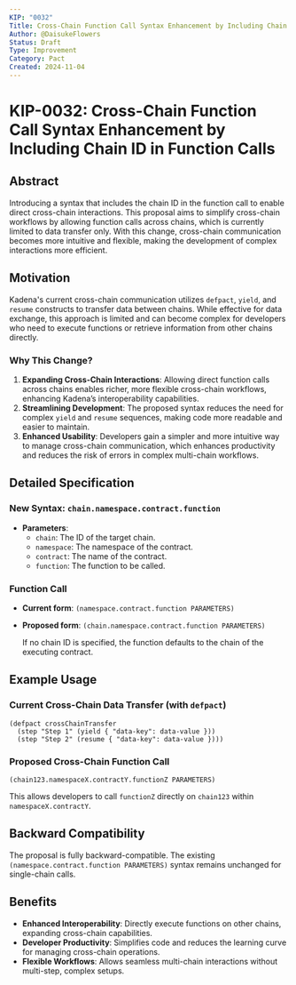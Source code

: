 ```yaml
---
KIP: "0032"
Title: Cross-Chain Function Call Syntax Enhancement by Including Chain ID in Function Calls
Author: @DaisukeFlowers
Status: Draft
Type: Improvement
Category: Pact
Created: 2024-11-04
---
```


# KIP-0032: Cross-Chain Function Call Syntax Enhancement by Including Chain ID in Function Calls

## Abstract

Introducing a syntax that includes the chain ID in the function call to enable direct cross-chain interactions. This proposal aims to simplify cross-chain workflows by allowing function calls across chains, which is currently limited to data transfer only. With this change, cross-chain communication becomes more intuitive and flexible, making the development of complex interactions more efficient.

## Motivation

Kadena's current cross-chain communication utilizes `defpact`, `yield`, and `resume` constructs to transfer data between chains. While effective for data exchange, this approach is limited and can become complex for developers who need to execute functions or retrieve information from other chains directly.

### Why This Change?
1. **Expanding Cross-Chain Interactions**: Allowing direct function calls across chains enables richer, more flexible cross-chain workflows, enhancing Kadena’s interoperability capabilities.
2. **Streamlining Development**: The proposed syntax reduces the need for complex `yield` and `resume` sequences, making code more readable and easier to maintain.
3. **Enhanced Usability**: Developers gain a simpler and more intuitive way to manage cross-chain communication, which enhances productivity and reduces the risk of errors in complex multi-chain workflows.

## Detailed Specification

### New Syntax: `chain.namespace.contract.function`
- **Parameters**:
  - `chain`: The ID of the target chain.
  - `namespace`: The namespace of the contract.
  - `contract`: The name of the contract.
  - `function`: The function to be called.

### Function Call
- **Current form**: `(namespace.contract.function PARAMETERS)`
- **Proposed form**: `(chain.namespace.contract.function PARAMETERS)`

  If no chain ID is specified, the function defaults to the chain of the executing contract.

## Example Usage

### Current Cross-Chain Data Transfer (with `defpact`)
```pact
(defpact crossChainTransfer
  (step "Step 1" (yield { "data-key": data-value }))
  (step "Step 2" (resume { "data-key": data-value })))
```

### Proposed Cross-Chain Function Call
```pact
(chain123.namespaceX.contractY.functionZ PARAMETERS)
```

This allows developers to call `functionZ` directly on `chain123` within `namespaceX.contractY`.

## Backward Compatibility

The proposal is fully backward-compatible. The existing `(namespace.contract.function PARAMETERS)` syntax remains unchanged for single-chain calls.

## Benefits

- **Enhanced Interoperability**: Directly execute functions on other chains, expanding cross-chain capabilities.
- **Developer Productivity**: Simplifies code and reduces the learning curve for managing cross-chain operations.
- **Flexible Workflows**: Allows seamless multi-chain interactions without multi-step, complex setups.

